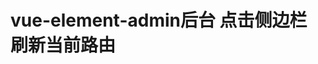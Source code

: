 # vue-element-admin后台 点击侧边栏 刷新当前路由

<template>
  <demo :codeStr="str">
  </demo>
</template>

<script>
  export default {
    data() {
      return {
        str: `
            /**
             * 解决方法：
             * 点击侧边栏菜单时，先跳转到Redirect 页面，在Redirect页面再将路由重定向到想去的页面，这样就起到了刷新的效果了。
             * Redirect页面和路由配置admin后台自带的有，只需修改 @/views/layout/components/Sidebar/Link.vue 文件 中的 linkProps 方法
             * 弊端：
             * 第一次点击菜单时也会触发重定向
             * */
            linkProps(url) {
              if (this.isExternalLink(url)) {
                return {
                  is: 'a',
                  href: url,
                  target: '_blank',
                  rel: 'noopener'
                }
              }
              return {
                is: 'router-link',
                to: 'redirect' + url  // 在url前加上'redirect'即可
              }
            }
          <\/script>
        `
      }
    }
  }
</script>